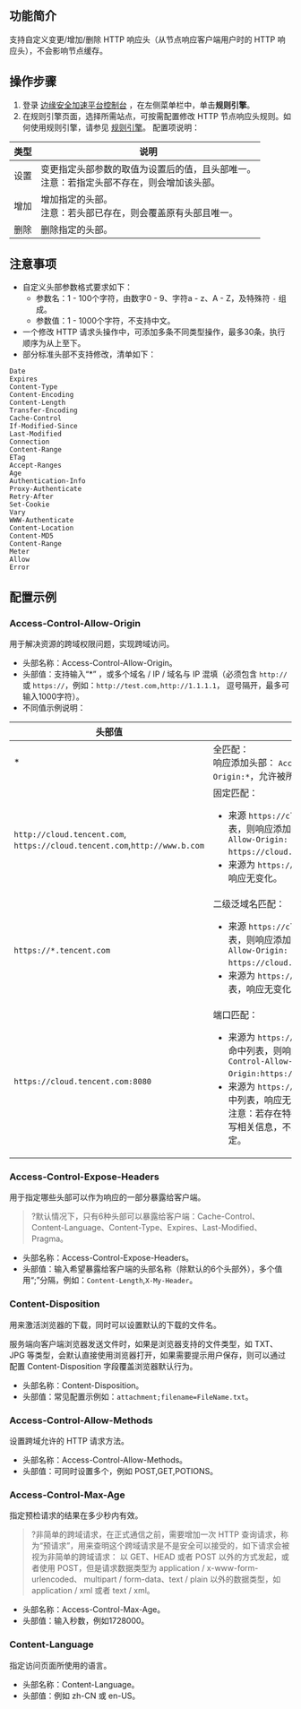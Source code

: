 ## 功能简介
支持自定义变更/增加/删除 HTTP 响应头（从节点响应客户端用户时的 HTTP 响应头），不会影响节点缓存。


## 操作步骤
1. 登录 [边缘安全加速平台控制台](https://console.cloud.tencent.com/edgeone) ，在左侧菜单栏中，单击**规则引擎**。
2. 在规则引擎页面，选择所需站点，可按需配置修改 HTTP 节点响应头规则。如何使用规则引擎，请参见 [规则引擎](https://cloud.tencent.com/document/product/1552/70901)。
配置项说明：
<table>
<thead>
<tr>
<th>类型</th>
<th>说明</th>
</tr>
</thead>
<tbody><tr>
<td>设置</td>
<td>变更指定头部参数的取值为设置后的值，且头部唯一。<br>注意：若指定头部不存在，则会增加该头部。</td>
</tr>
<tr>
<td>增加</td>
<td>增加指定的头部。<br>注意：若头部已存在，则会覆盖原有头部且唯一。</td>
</tr>
<tr>
<td>删除</td>
<td>删除指定的头部。</td>
</tr>
</tbody></table>

## 注意事项
- 自定义头部参数格式要求如下：
  - 参数名：1 - 100个字符，由数字0 - 9、字符a - z、A - Z，及特殊符 `-` 组成。
  - 参数值：1 - 1000个字符，不支持中文。
- 一个修改 HTTP 请求头操作中，可添加多条不同类型操作，最多30条，执行顺序为从上至下。
- 部分标准头部不支持修改，清单如下：
```js.
Date
Expires
Content-Type
Content-Encoding
Content-Length
Transfer-Encoding
Cache-Control
If-Modified-Since
Last-Modified
Connection
Content-Range
ETag
Accept-Ranges
Age
Authentication-Info
Proxy-Authenticate
Retry-After
Set-Cookie
Vary
WWW-Authenticate
Content-Location
Content-MD5
Content-Range
Meter
Allow
Error
```

## 配置示例
### Access-Control-Allow-Origin
用于解决资源的跨域权限问题，实现跨域访问。

- 头部名称：Access-Control-Allow-Origin。
- 头部值：支持输入“*” ，或多个域名 / IP / 域名与 IP 混填（必须包含 `http://` 或 `https://`，例如：`http://test.com,http://1.1.1.1`， 逗号隔开，最多可输入1000字符）。
- 不同值示例说明：
<table>
<thead>
<tr>
<th width="20%">头部值</th>
<th width="80%">说明</th>
</tr>
</thead>
<tbody><tr>
<td>*</td>
<td>全匹配：<br>响应添加头部： <code>Access-Control-Allow-Origin:*</code>，允许被所有域请求。</td>
</tr>
<tr>
<td><code>http://cloud.tencent.com</code>, <code>https://cloud.tencent.com</code>,<code>http://www.b.com</code></td>
<td>固定匹配：<ul><li>来源 <code>https://cloud.tencent.com</code>，命中列表，则响应添加头部： <code>Access-Control-Allow-Origin: https://cloud.tencent.com</code>。</li><li>来源为 <code>https://www.qq.com</code>，未命中列表，响应无变化。</li></td>
</tr>
<tr>
<td><code>https://*.tencent.com</code></td>
<td>二级泛域名匹配：<ul><li>来源 <code>https://cloud.tencent.com</code>，命中列表，则响应添加头部： <code>Access-Control-Allow-Origin: https://cloud.tencent.com</code>。</li><li>来源为 <code>https://cloud.qq.com</code>，未命中列表，响应无变化。</li></td>
</tr>
<tr>
<td><code>https://cloud.tencent.com:8080</code></td>
<td>端口匹配：<ul><li>来源为 <code>https://cloud.tencent.com:8080</code>，命中列表，则响应添加头部： <code>Access-Control-Allow-Origin:https://cloud.tencent.com:8080</code>。</li><li>来源为 <code>https://cloud.tencent.com</code>，未命中列表，响应无变化。</li>注意：若存在特殊端口，则需要在列表中填写相关信息，不支持任意端口匹配，必须指定。</td>
</tr>
</tbody></table>

### Access-Control-Expose-Headers
用于指定哪些头部可以作为响应的一部分暴露给客户端。
>?默认情况下，只有6种头部可以暴露给客户端：Cache-Control、Content-Language、Content-Type、Expires、Last-Modified、Pragma。
>
- 头部名称：Access-Control-Expose-Headers。
- 头部值：输入希望暴露给客户端的头部名称（除默认的6个头部外），多个值用“;”分隔，例如：`Content-Length`,`X-My-Header`。

### Content-Disposition
用来激活浏览器的下载，同时可以设置默认的下载的文件名。

服务端向客户端浏览器发送文件时，如果是浏览器支持的文件类型，如 TXT、JPG 等类型，会默认直接使用浏览器打开，如果需要提示用户保存，则可以通过配置 Content-Disposition 字段覆盖浏览器默认行为。

- 头部名称：Content-Disposition。
- 头部值：常见配置示例如：`attachment;filename=FileName.txt`。

### Access-Control-Allow-Methods
设置跨域允许的 HTTP 请求方法。

- 头部名称：Access-Control-Allow-Methods。
- 头部值：可同时设置多个，例如 POST,GET,POTIONS。


### Access-Control-Max-Age
指定预检请求的结果在多少秒内有效。
>?非简单的跨域请求，在正式通信之前，需要增加一次 HTTP 查询请求，称为“预请求”，用来查明这个跨域请求是不是安全可以接受的，如下请求会被视为非简单的跨域请求：
以 GET、HEAD 或者 POST 以外的方式发起，或者使用 POST，但是请求数据类型为 application / x-www-form-urlencoded、 multipart / form-data、text / plain 以外的数据类型，如 application / xml 或者 text / xml。

- 头部名称：Access-Control-Max-Age。
- 头部值：输入秒数，例如1728000。


### Content-Language
指定访问页面所使用的语言。
- 头部名称：Content-Language。
- 头部值：例如 zh-CN 或 en-US。
